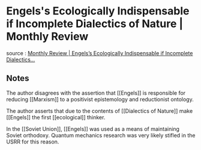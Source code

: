 # Engels's Ecologically Indispensable if Incomplete Dialectics of Nature | Monthly Review

source
: [Monthly Review | Engels’s Ecologically Indispensable if Incomplete Dialectics&#x2026;](https://monthlyreview.org/2021/04/01/engelss-ecologically-indispensable-if-incomplete-dialectics-of-nature/)


## Notes

The author disagrees with the assertion that [[Engels]] is responsible for reducing [[Marxism]] to a positivist epistemology and reductionist ontology.

The author asserts that due to the contents of [[Dialectics of Nature]] make [[Engels]] the first [[ecological]] thinker.

In the [[Soviet Union]], [[Engels]] was used as a means of maintaining Soviet orthodoxy. Quantum mechanics research was very likely stifled in the USRR for this reason.

